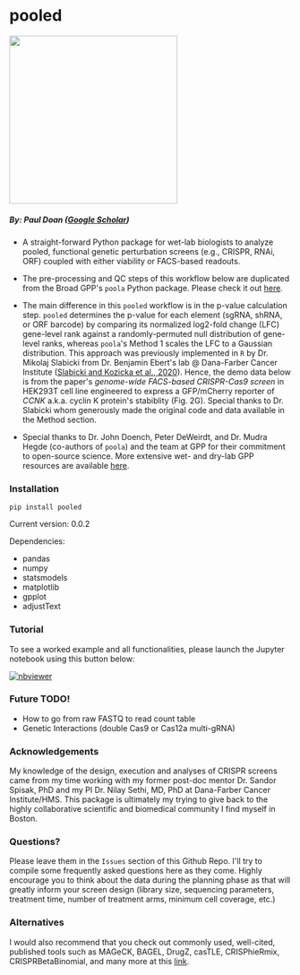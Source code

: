 # pooled

<img src="https://github.com/kiddo18/pooled/assets/43038912/da233ba4-ede4-409c-8df2-ba47d2cab7fb" width="300" height="300">

##### By: Paul Doan ([Google Scholar](https://scholar.google.com/citations?view_op=list_works&hl=en&hl=en&user=O4q49qQAAAAJ))


- A straight-forward Python package for wet-lab biologists to analyze pooled, functional genetic perturbation screens (e.g., CRISPR, RNAi, ORF) coupled with either viability or FACS-based readouts.

- The pre-processing and QC steps of this workflow below are duplicated from the Broad GPP's `poola` Python package. Please check it out [here](https://pypi.org/project/poola/). 

- The main difference in this `pooled` workflow is in the p-value calculation step. `pooled` determines the p-value for each element (sgRNA, shRNA, or ORF barcode) by comparing its normalized log2-fold change (LFC) gene-level rank against a randomly-permuted null distribution of gene-level ranks, whereas `poola`'s Method 1 scales the LFC to a Gaussian distribution. This approach was previously implemented in `R` by Dr. Mikolaj Slabicki from Dr. Benjamin Ebert's lab @ Dana-Farber Cancer Institute ([Slabicki and Kozicka et al., 2020](https://pubmed.ncbi.nlm.nih.gov/32494016/)). Hence, the demo data below is from the paper's _genome-wide FACS-based CRISPR-Cas9 screen_ in HEK293T cell line engineered to express a GFP/mCherry reporter of *CCNK* a.k.a. cyclin K protein's stabiblity (Fig.  2G).  Special thanks to Dr. Slabicki whom generously made the original code and data available in the Method section.

- Special thanks to Dr. John Doench, Peter DeWeirdt, and Dr. Mudra Hegde (co-authors of `poola`) and the team at GPP for their commitment to open-source science. More extensive wet- and dry-lab GPP resources are available [here](https://portals.broadinstitute.org/gpp/public/).

### Installation
```
pip install pooled
```
Current version: 0.0.2

Dependencies:
- pandas
- numpy
- statsmodels
- matplotlib
- gpplot
- adjustText

### Tutorial
To see a worked example and all functionalities, please launch the Jupyter notebook using this button below:

[![nbviewer](https://img.shields.io/badge/render-nbviewer-orange.svg)](https://nbviewer.org/github/kiddo18/pooled/blob/master/notebook/pooled_implementation-Ebert-Official.ipynb)

### Future TODO!
- How to go from raw FASTQ to read count table
- Genetic Interactions (double Cas9 or Cas12a multi-gRNA)


### Acknowledgements
My knowledge of the design, execution and analyses of CRISPR screens came from my time working with my former post-doc mentor Dr. Sandor Spisak, PhD and my PI Dr. Nilay Sethi, MD, PhD at Dana-Farber Cancer Institute/HMS. This package is ultimately my trying to give back to the highly collaborative scientific and biomedical community I find myself in Boston.

### Questions?

Please leave them in the `Issues` section of this Github Repo. I'll try to compile some frequently asked questions here as they come. Highly encourage you to think about the data during the planning phase as that will greatly inform your screen design (library size, sequencing parameters, treatment time, number of treatment arms, minimum cell coverage, etc.)

### Alternatives

I would also recommend that you check out commonly used, well-cited, published tools such as MAGeCK, BAGEL, DrugZ, casTLE, CRISPhieRmix, CRISPRBetaBinomial, and many more at this [link](https://github.com/davidliwei/awesome-CRISPR).
